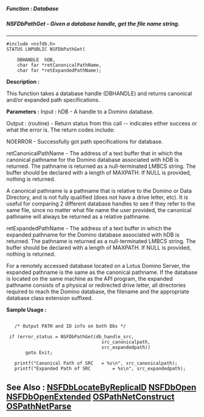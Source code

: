 ##### Function : Database
##### NSFDbPathGet - Given a database handle, get the file name string.
---
```
#include <nsfdb.h>
STATUS LNPUBLIC NSFDbPathGet(

	DBHANDLE  hDB,
	char far *retCanonicalPathName,
	char far *retExpandedPathName);
```
**Description :**

This function takes a database handle (DBHANDLE) and returns canonical and/or 
expanded path specifications.

**Parameters :**
Input :
hDB  -  A handle to a Domino database.

Output :
(routine)  -  Return status from this call -- indicates either success or what the error is. The return codes include:

NOERROR - Successfully got path specifications for database.


retCanonicalPathName  -  The address of a text buffer that in which the canonical pathname for the Domino database associated with hDB is returned.   The pathname is returned as a null-terminated LMBCS string.   The buffer should be declared with a length of MAXPATH.    If NULL is provided, nothing is returned.  

A canonical pathname is a pathname that is relative to the Domino or  Data Directory, and is not fully qualified (does not have a drive letter, etc).  It is useful for comparing 2 different database handles to see if they refer to the same file, since no matter what file name the user provided, the canonical pathname will always be returned as a relative pathname.

retExpandedPathName  -  The address of a text buffer in which the expanded pathname for the Domino database associated with hDB is returned.  The pathname is returned as a null-terminated LMBCS string.  The buffer should be declared with a length of MAXPATH.  If NULL is provided, nothing is returned.

For a remotely accessed database located on a Lotus Domino Server, the expanded pathname is the same as the canonical pathname.  If the database is located on the same machine as the API program, the expanded pathname consists of a physical or redirected drive letter, all directories required to reach the Domino database, the filename and the appropriate database class extension suffixed.


**Sample Usage :**
```
 
   /* Output PATH and ID info on both Dbs */
  
 if (error_status = NSFDbPathGet(db_handle_src,
                                   src_canonicalpath,
                                   src_expandedpath))
       goto Exit;

   printf("Canonical Path of SRC   = %s\n", src_canonicalpath);
   printf("Expanded Path of SRC        = %s\n", src_expandedpath);

```
**See Also :**
[NSFDbLocateByReplicaID](/domino-c-api-docs/reference/Func/NSFDbLocateByReplicaID)
[NSFDbOpen](/domino-c-api-docs/reference/Func/NSFDbOpen)
[NSFDbOpenExtended](/domino-c-api-docs/reference/Func/NSFDbOpenExtended)
[OSPathNetConstruct](/domino-c-api-docs/reference/Func/OSPathNetConstruct)
[OSPathNetParse](/domino-c-api-docs/reference/Func/OSPathNetParse)
---
